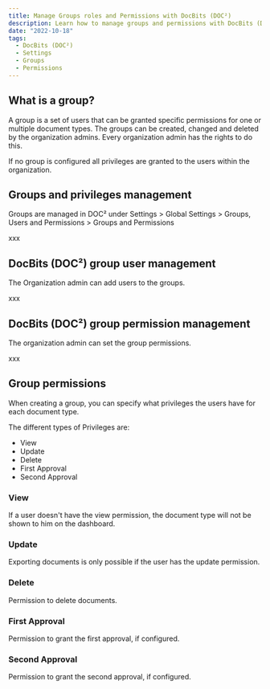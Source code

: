 ```yaml
---
title: Manage Groups roles and Permissions with DocBits (DOC²)
description: Learn how to manage groups and permissions with DocBits (DOC²).
date: "2022-10-18"
tags:
  - DocBits (DOC²)
  - Settings
  - Groups
  - Permissions
---
```


## What is a group?

A group is a set of users that can be granted specific permissions for one or multiple document types.
The groups can be created, changed and deleted by the organization admins. Every organization admin has the rights to do this.
 
If no group is configured all privileges are granted to the users within the organization.

## Groups and privileges management

Groups are managed in DOC² under Settings > Global Settings > Groups, Users and Permissions > Groups and Permissions

xxx

## DocBits (DOC²) group user management

The Organization admin can add users to the groups.

xxx

## DocBits (DOC²) group permission management

The organization admin can set the group permissions.

xxx

## Group permissions

When creating a group, you can specify what privileges the users have for each document type.

The different types of Privileges are:

- View
- Update
- Delete
- First Approval
- Second Approval

### View
If a user doesn't have the view permission, the document type will not be shown to him on the dashboard.

### Update
Exporting documents is only possible if the user has the update permission.

### Delete
Permission to delete documents.

### First Approval
Permission to grant the first approval, if configured.

### Second Approval
Permission to grant the second approval, if configured.
